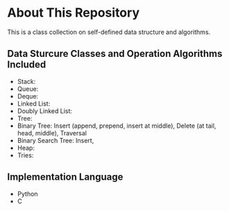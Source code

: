 # About This Repository
This is a class collection on self-defined data structure and algorithms.

## Data Sturcure Classes and Operation Algorithms Included
- Stack:
- Queue:
- Deque:
- Linked List:
- Doubly Linked List:
- Tree:
- Binary Tree: Insert (append, prepend, insert at middle), Delete (at tail, head, middle), Traversal
- Binary Search Tree: Insert, 
- Heap:
- Tries:

## Implementation Language
- Python
- C
